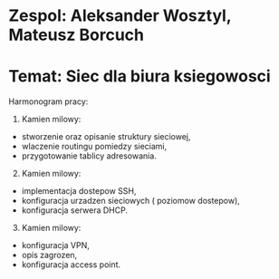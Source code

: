 # Zespol: Aleksander Wosztyl, Mateusz Borcuch
# Temat: Siec dla biura ksiegowosci

Harmonogram pracy:
1. Kamien milowy: 
* stworzenie oraz opisanie struktury sieciowej,
* wlaczenie routingu pomiedzy sieciami,
* przygotowanie tablicy adresowania.
2. Kamien milowy:
* implementacja dostepow SSH,
* konfiguracja urzadzen sieciowych ( poziomow dostepow),
* konfiguracja serwera DHCP.
3. Kamien milowy:
* konfiguracja VPN,
* opis zagrozen,
* konfiguracja access point.


